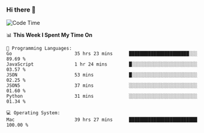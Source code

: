 ### Hi there 👋

<!--
**CrazyCollin/crazycollin** is a ✨ _special_ ✨ repository because its `README.md` (this file) appears on your GitHub profile.

Here are some ideas to get you started:

- 🔭 I’m currently working on ...
- 🌱 I’m currently learning ...
- 👯 I’m looking to collaborate on ...
- 🤔 I’m looking for help with ...
- 💬 Ask me about ...
- 📫 How to reach me: ...
- 😄 Pronouns: ...
- ⚡ Fun fact: ...
-->

<!--START_SECTION:waka-->
![Code Time](http://img.shields.io/badge/Code%20Time-4%2C770%20hrs%2025%20mins-blue)

📊 **This Week I Spent My Time On** 

```text
💬 Programming Languages: 
Go                       35 hrs 23 mins      ██████████████████████░░░   89.69 % 
JavaScript               1 hr 24 mins        █░░░░░░░░░░░░░░░░░░░░░░░░   03.57 % 
JSON                     53 mins             █░░░░░░░░░░░░░░░░░░░░░░░░   02.25 % 
JSON5                    37 mins             ░░░░░░░░░░░░░░░░░░░░░░░░░   01.60 % 
Python                   31 mins             ░░░░░░░░░░░░░░░░░░░░░░░░░   01.34 % 

💻 Operating System: 
Mac                      39 hrs 27 mins      █████████████████████████   100.00 % 
```


<!--END_SECTION:waka-->
